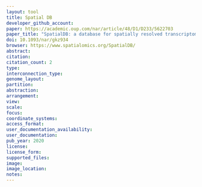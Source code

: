 ```yaml
---
layout: tool 
title: Spatial DB
developer_github_account: 
paper: https://academic.oup.com/nar/article/48/D1/D233/5622703
paper_title: "SpatialDB: a database for spatially resolved transcriptomes"
doi: 10.1093/nar/gkz934
browser: https://www.spatialomics.org/SpatialDB/
abstract: 
citation: 
citation_count: 2
type: 
interconnection_type: 
genome_layout: 
partition: 
abstraction: 
arrangement: 
view: 
scale: 
focus: 
coordinate_systems: 
access_format: 
user_documentation_availability: 
user_documentation: 
pub_year: 2020
license: 
license_form: 
supported_files: 
image: 
image_location: 
notes: 
---
```

